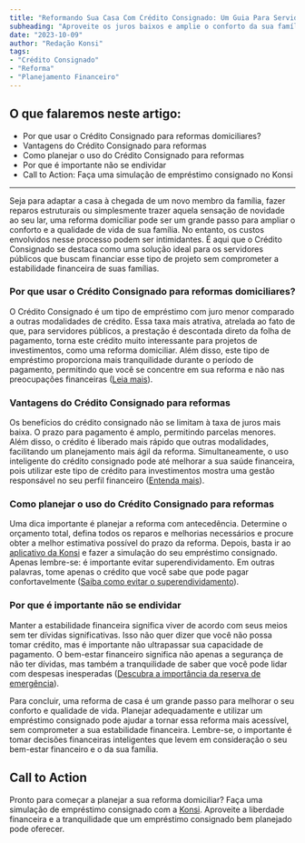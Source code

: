 ```yaml
---
title: "Reformando Sua Casa Com Crédito Consignado: Um Guia Para Servidores Públicos"
subheading: "Aproveite os juros baixos e amplie o conforto da sua família"
date: "2023-10-09"
author: "Redação Konsi"
tags:
- "Crédito Consignado"
- "Reforma"
- "Planejamento Financeiro"
---
```


## O que falaremos neste artigo:

* Por que usar o Crédito Consignado para reformas domiciliares?
* Vantagens do Crédito Consignado para reformas 
* Como planejar o uso do Crédito Consignado para reformas
* Por que é importante não se endividar
* Call to Action: Faça uma simulação de empréstimo consignado no Konsi

---

Seja para adaptar a casa à chegada de um novo membro da família, fazer reparos estruturais ou simplesmente trazer aquela sensação de novidade ao seu lar, uma reforma domiciliar pode ser um grande passo para ampliar o conforto e a qualidade de vida de sua família. No entanto, os custos envolvidos nesse processo podem ser intimidantes. É aqui que o Crédito Consignado se destaca como uma solução ideal para os servidores públicos que buscam financiar esse tipo de projeto sem comprometer a estabilidade financeira de suas famílias. 

### Por que usar o Crédito Consignado para reformas domiciliares?

O Crédito Consignado é um tipo de empréstimo com juro menor comparado a outras modalidades de crédito. Essa taxa mais atrativa, atrelada ao fato de que, para servidores públicos, a prestação é descontada direto da folha de pagamento, torna este crédito muito interessante para projetos de investimentos, como uma reforma domiciliar. Além disso, este tipo de empréstimo proporciona mais tranquilidade durante o período de pagamento, permitindo que você se concentre em sua reforma e não nas preocupações financeiras ([Leia mais](konsi.com.br/postagens/crdito-consignado-como-escolher-o-melhor-banco-e-evitar-problemas-futuros)).

### Vantagens do Crédito Consignado para reformas 

Os benefícios do crédito consignado não se limitam à taxa de juros mais baixa. O prazo para pagamento é amplo, permitindo parcelas menores. Além disso, o crédito é liberado mais rápido que outras modalidades, facilitando um planejamento mais ágil da reforma. Simultaneamente, o uso inteligente do crédito consignado pode até melhorar a sua saúde financeira, pois utilizar este tipo de crédito para investimentos mostra uma gestão responsável no seu perfil financeiro ([Entenda mais](konsi.com.br/postagens/gesto-do-crdito-consignado-como-utilizar-com-sabedoria)). 

### Como planejar o uso do Crédito Consignado para reformas

Uma dica importante é planejar a reforma com antecedência. Determine o orçamento total, defina todos os reparos e melhorias necessários e procure obter a melhor estimativa possível do prazo da reforma. Depois, basta ir ao [aplicativo da Konsi](https://play.google.com/) e fazer a simulação do seu empréstimo consignado. Apenas lembre-se: é importante evitar superendividamento. Em outras palavras, tome apenas o crédito que você sabe que pode pagar confortavelmente ([Saiba como evitar o superendividamento](konsi.com.br/postagens/gesto-de-dvidas-como-servidor-pblico-pode-evitar-o-superendividamento)).

### Por que é importante não se endividar

Manter a estabilidade financeira significa viver de acordo com seus meios sem ter dívidas significativas. Isso não quer dizer que você não possa tomar crédito, mas é importante não ultrapassar sua capacidade de pagamento. O bem-estar financeiro significa não apenas a segurança de não ter dívidas, mas também a tranquilidade de saber que você pode lidar com despesas inesperadas ([Descubra a importância da reserva de emergência](konsi.com.br/postagens/a-importncia-da-reserva-de-emergncia-e-como-constru-la-com-inteligncia-financeira)). 

Para concluir, uma reforma de casa é um grande passo para melhorar o seu conforto e qualidade de vida. Planejar adequadamente e utilizar um empréstimo consignado pode ajudar a tornar essa reforma mais acessível, sem comprometer a sua estabilidade financeira. Lembre-se, o importante é tomar decisões financeiras inteligentes que levem em consideração o seu bem-estar financeiro e o da sua família.

## Call to Action

Pronto para começar a planejar a sua reforma domiciliar? Faça uma simulação de empréstimo consignado com a [Konsi](https://play.google.com/). Aproveite a liberdade financeira e a tranquilidade que um empréstimo consignado bem planejado pode oferecer.
